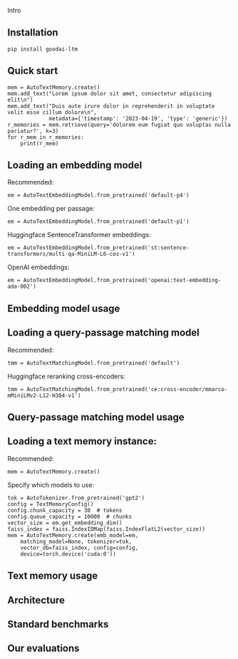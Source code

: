 Intro

## Installation

    pip install goodai-ltm

## Quick start

    mem = AutoTextMemory.create()
    mem.add_text("Lorem ipsum dolor sit amet, consectetur adipiscing elit\n")
    mem.add_text("Duis aute irure dolor in reprehenderit in voluptate velit esse cillum dolore\n",
                 metadata={'timestamp': '2023-04-19', 'type': 'generic'})
    r_memories = mem.retrieve(query='dolorem eum fugiat quo voluptas nulla pariatur?', k=3)
    for r_mem in r_memories:
        print(r_mem)

## Loading an embedding model

Recommended:

    em = AutoTextEmbeddingModel.from_pretrained('default-p4')

One embedding per passage:

    em = AutoTextEmbeddingModel.from_pretrained('default-p1')

Huggingface SentenceTransformer embeddings:

    em = AutoTextEmbeddingModel.from_pretrained('st:sentence-transformers/multi-qa-MiniLM-L6-cos-v1')

OpenAI embeddings:

    em = AutoTextEmbeddingModel.from_pretrained('openai:text-embedding-ada-002')

## Embedding model usage

## Loading a query-passage matching model

Recommended:

    tmm = AutoTextMatchingModel.from_pretrained('default')

Huggingface reranking cross-encoders:

    tmm = AutoTextMatchingModel.from_pretrained('ce:cross-encoder/mmarco-mMiniLMv2-L12-H384-v1')

## Query-passage matching model usage

## Loading a text memory instance:

Recommended:

    mem = AutoTextMemory.create()

Specify which models to use:

    tok = AutoTokenizer.from_pretrained('gpt2')
    config = TextMemoryConfig()
    config.chunk_capacity = 30  # tokens
    config.queue_capacity = 10000  # chunks
    vector_size = em.get_embedding_dim()
    faiss_index = faiss.IndexIDMap(faiss.IndexFlatL2(vector_size))
    mem = AutoTextMemory.create(emb_model=em,
        matching_model=None, tokenizer=tok,
        vector_db=faiss_index, config=config,
        device=torch.device('cuda:0'))

## Text memory usage

## Architecture

## Standard benchmarks

## Our evaluations
